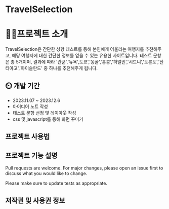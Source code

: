 # TravelSelection

# 👨‍🏫프로젝트 소개

TravelSelection은 간단한 성향 테스트를 통해 본인에게 어울리는 여행지를 추천해주고, 해당 여행지에 대한 간단한 정보를 얻을 수 있는 유용한 사이트입니다.
테스트 문항은 총 5개이며, 결과에 따라 '칸쿤','뉴욕',도쿄','몽골','홍콩','하얼빈','시드니','토론토','산티아고','아이슬란드' 중 하나를 추천해주게 됩니다. 

## ⏲️ 개발 기간  
- 2023.11.07 ~ 2023.12.6
- 아이디어 노트 작성
- 테스트 문항 선정 및 레이아웃 작성
- css 및 javascript를 통해 화면 꾸미기 

## 프로젝트 사용법 

## 프로젝트 기능 설명 

Pull requests are welcome. For major changes, please open an issue first
to discuss what you would like to change.

Please make sure to update tests as appropriate.

## 저작권 및 사용권 정보

[color-palette]:https://webgradients.com/
[progress-bar]:https://freefrontend.com/css-progress-bars/
